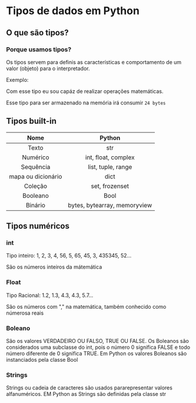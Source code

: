 # **Tipos de dados em Python**

## O que são tipos?

### Porque usamos tipos?

Os tipos servem para definis as características e comportamento de um valor (objeto) para o interpretador.

Exemplo:

Com esse tipo eu sou capáz de realizar operações matemáticas.

Esse tipo para ser armazenado na memória irá consumir `24 bytes`

## Tipos built-in

|        Nome        |            Python            |
| :----------------: | :--------------------------: |
|       Texto        |             str              |
|      Numérico      |     int, float, complex      |
|     Sequência      |      list, tuple, range      |
| mapa ou dicionário |             dict             |
|      Coleção       |        set, frozenset        |
|      Booleano      |             Bool             |
|      Binário       | bytes, bytearray, memoryview |

## Tipos numéricos

### int

Tipo inteiro: 1, 2, 3, 4, 56, 5, 65, 45, 3, 435345, 52...

São os números inteiros da mátemática

### Float

Tipo Racional: 1.2, 1.3, 4.3, 4.3, 5.7...

São os números com "," na matemática, também conhecido como númerosa reais

### Boleano

São os valores VERDADEIRO OU FALSO, TRUE OU FALSE. Os Boleanos são considerados uma subclasse do int, pois o número 0 significa FALSE e todo número diferente de 0 significa TRUE. Em Python os valores Boleanos são instanciados pela classe Bool

### Strings

Strings ou cadeia de caracteres são usados pararepresentar valores alfanuméricos. EM Python as Strings são definidas pela classe str
